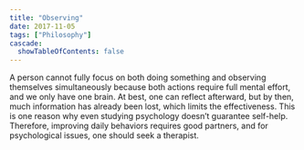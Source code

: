 ```yaml
---
title: "Observing"
date: 2017-11-05
tags: ["Philosophy"]
cascade:
  showTableOfContents: false
---
```

A person cannot fully focus on both doing something and observing themselves simultaneously because both actions require full mental effort, and we only have one brain. At best, one can reflect afterward, but by then, much information has already been lost, which limits the effectiveness. This is one reason why even studying psychology doesn’t guarantee self-help. Therefore, improving daily behaviors requires good partners, and for psychological issues, one should seek a therapist.
